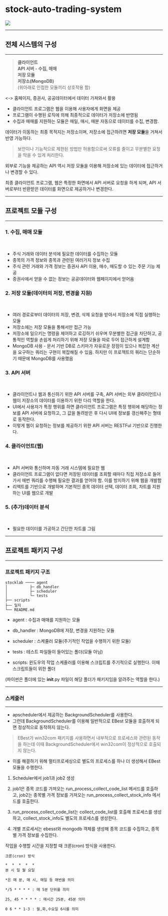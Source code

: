 # stock-auto-trading-system  

<img src="https://img.shields.io/badge/-python-white?style=flat&logo=python"/></a>

---
## 전체 시스템의 구성
---
> **클라이언트**  
> **API 서버 - 수집, 매매**  
> **저장 모듈**                          
> **저장소(MongoDB)**  
(위아래로 인접한 모듈끼리 상호작용 함)  

<-> 홈페이지, 증권사, 공공데이터에서 데이터 가져와서 활용

- 클라이언트 프로그램은 웹을 이용해 사용자에게 화면을 제공  
- 프로그램이 수행된 로직에 의해 최종적으로 데이터가 저장소에 반영됨  
- 수집과 매매를 지원하는 모듈은 매일, 매시, 매분 자동으로 데이터를 수집, 변경함.  

데이터가 이동하는 최종 목적지는 저장소이며, 저장소에 접근하려면 **저장 모듈**을 거쳐서 반영 가능하다.  
> 보안이나 기능적으로 제한된 방법만 허용함으로써 오류를 줄이고 무분별한 요청을 막을 수 있게 처리한다.

외부로 기능을 제공하는 API 역시 저장 모듈을 이용해 저장소에 있는 데이터에 접근하거나 변경할 수 있다.  

최종 클라이언트 프로그램, 웹은 특정한 화면에서 API 서버로 요청을 하게 되며, API 서버로부터 반환받은 데이터를 화면으로 제공하거나 변경한다.  

---
## 프로젝트 모듈 구성
---
### 1. 수집, 매매 모듈
</br>

- 주식 거래와 데이터 분석에 필요한 데이터를 수집하는 모듈  
- 종목의 가격 정보와 종목과 관련된 여러가지 정보 수집
- 주식 관련 거래와 가격 정보는 증권사 API 이용, 매수, 매도할 수 있는 주문 기능 제공
- 증권사에서 얻을 수 없는 정보는 공공데이터와 웹페이지에서 얻어옴

### 2. 저장 모듈(데이터의 저장, 변경을 지원)
</br>

- 여러 경로로부터 데이터의 저장, 변경, 삭제 요청을 받아서 저장소에 직접 실행하는 모듈  
- 저장소에는 저장 모듈을 통해서만 접근 가능  
- 저장소에 일으키는 명령을 제어하고 로깅하기 쉬우며 무분별한 접근을 차단하고, 공통적인 역할을 손쉽게 처리하기 위해 저장 모듈을 따로 두어 접근하게 설계함  
- MongoDB 사용 - 문서 기반 DB로 스키마가 자유로운 장점이 있으나 복잡한 계산을 요구하는 쿼리는 구현이 복잡해질 수 있음. 하지만 이 프로젝트의 쿼리는 단순하기 때문에 MongoDB를 사용했음  

### 3. API 서버
</br>

- 클라이언트나 웹과 통신하기 위한 API 서버를 구축, API 서버는 외부 클라이언트나 웹이 저장소의 데이터를 이용하기 위한 다리 역할을 한다.  
- UI에서 사용자가 특정 행위를 하면 클라이언트 프로그램은 특정 행위에 해당하는 정보를 API 서버에 요청하고, 그 값을 돌려받은 후 다시 UI에 정보를 갱신해주는 형태로 동작한다.  
- 이렇게 웹이 요청하는 정보를 제공하기 위한 API 서버는 RESTFul 기반으로 진행한다.  

### 4. 클라이언트(웹)
</br>

- API 서버와 통신하며 자동 거래 시스템에 필요한 웹
- 클라이언트 프로그램이 없다면 저장된 데이터를 조회할 때마다 직접 저장소로 들어가서 매번 쿼리를 수행해 필요한 결과를 얻어야 함. 이를 방지하기 위해 웹을 개발함
- 리엑트를 기반으로 개발하며 기본적인 종목 데이터 선택, 데이터 조회, 차트를 지원하는 UI를 웹으로 개발

### 5. (추가)데이터 분석
</br>

- 필요한 데이터를 가공하고 간단한 차트를 그림  

---
## 프로젝트 패키지 구성
---

### 프로젝트 패키지 구조  

```
stocklab ──── agent
│          ├─ db_handler
│          ├─ scheduler
│          └─ tests 
├── scripts
├── 일지
└── README.md
```

- agent : 수집과 매매를 지원하는 모듈
- db_handler : MongoDB에 저장, 변경을 지원하는 모듈
- scheduler : 스케쥴러 모듈(주기적인 작업을 수행하기 위한 모듈)  
- tests : 테스트 파일들이 들어있는 폴더(모듈 아님)  

- scripts: 윈도우의 작업 스케줄러를 이용해 스크립트를 주기적으로 실행한다. 이때 스크립트들이 위한 폴더

(파이썬은 폴더에 있는 __init__.py 파일이 해당 폴더가 패키지임을 알려주는 역할을 한다.)

---

### 스케줄러

---

- apscheduler에서 제공하는 BackgroundScheduler를 사용한다.
- 그런데 BackgroundScheduler를 이용해 일반적으로 EBest 모듈을 호출하게 되면 정상적으로 동작하지 않는다.
> EBest가 win32com 패키지를 사용하면서 내부적으로 프로세스와 관련된 동작을 하는데 이때 BackgroundScheduler에서 win32com이 정상적으로 호출되지 않는다.

- 이를 해결하기 위해 멀티프로세싱으로 별도의 프로세스를 하나 더 생성해서 EBest 모듈을 수행한다.

1. Scheduler에서 job1과 job2 생성

2. job1은 종목 코드를 가져오는 run_process_collect_code_list 메서드를 호출하고, job2는 종목별 가격 정보를 가져오는 run_process_collect_stock_info 메서드를 호출한다.

3. run_process_collect_code_list는 collect_code_list를 호출해 프로세스를 생성하고, collect_stock_info도 별도의 프로세스를 생성한다.

4. 개별 프로세서는 ebesst와 mongodb 객체를 생성해 종목 코드를 수집하고, 종목별 가격 정보를 수집한다.

작업을 수행할 시간을 지정할 때 크론(cron) 방식을 사용한다.

```
크론(cron) 방식

*  *  *  *  *
분 시 일 월 요일

*은 매 분, 매 시, 매일 등 매번을 의미

*/5 * * * * : 매 5분 단위를 의미

25, 45 * * * * : 매시간 25분, 45분 의미

0 6 * * 1-3 : 월,화,수요일 6시를 의미
```